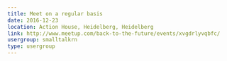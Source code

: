 ```yaml
---
title: Meet on a regular basis
date: 2016-12-23
location: Action House, Heidelberg, Heidelberg
link: http://www.meetup.com/back-to-the-future/events/xvgdrlyvqbfc/
usergroup: smalltalkrn
type: usergroup
---
```

